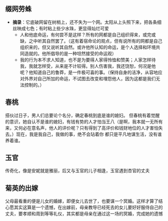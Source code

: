 ## 缀网劳蛛
* **摘录**：它底破网留在树梢上，还不失为一个网。太阳从上头照下来，把各条细丝映成七色；有时粘上些少水珠，更显得灿烂可爱
	* 人和他底命运，有何尝不是这样？所有的网都是自己组织得来，或完或缺，之中听其自然罢了。（这有着宿命论的观点，但有说所有的网都是自己组织来的，但又说听其自然。或许他所认知的命运，是个人选择和环境共同造就的。他所倡导的是一种坦然接受的命运观）
	* 我的行为本不求人知道，也不是为要得人家得怜恤和赞美；人家怎样待我，我就怎样受，从来是不计较得。别人伤害我，我还饶恕，何况是他呢？他知道自己的鲁莽，是一件极可喜的事。（保持自身的洁净，从容地应对外界对自己所加的命运，不试图去改变和埋怨他人，因为这都是我们无法控制的。）
## 春桃
搭伙过日子，男人们总要论个名分，确定春桃到底是谁的媳妇。
但春桃有着觉醒的意识，她自认不是谁的媳妇，有钱有势的人才怕当王八（是啊，我本就一无所有来，又何必在意名声，他人的评价呢？只有得到了高评价和钱财地位的人才害怕失去。）现在，我是我自己，我做的事，绝不会玷着你
都只是平凡地谋生活，没有谁养着谁。

## 玉官
传奇化，像是安妮就是雅丽，后又与玉官的儿子相逢，玉官遇到杏官的丈夫

## 菊英的出嫁
父母最看重的便是儿女的婚嫁，即便女儿去世了，也要谋一个冥婚。这样才算了结心愿其实这算是一个遗憾，在出嫁前，母亲教导已经死去的女儿要好好服侍自己的丈夫，要孝顺和周到等等礼仪，其实都是母亲在通过这一场的冥婚，完成她的遗憾